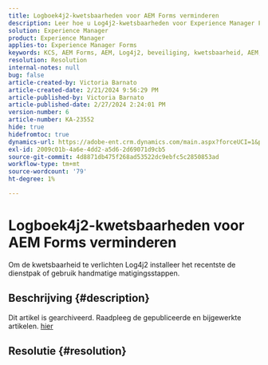 ```yaml
---
title: Logboek4j2-kwetsbaarheden voor AEM Forms verminderen
description: Leer hoe u Log4j2-kwetsbaarheden voor Experience Manager Forms verhelpt.
solution: Experience Manager
product: Experience Manager
applies-to: Experience Manager Forms
keywords: KCS, AEM Forms, AEM, Log4j2, beveiliging, kwetsbaarheid, AEM, Adobe Experience Manager, AEM 6.5 AEM Forms, AEM 6.3 Forms, AEM 6.4 Forms op JEE, problemen oplossen, problemen oplossen
resolution: Resolution
internal-notes: null
bug: false
article-created-by: Victoria Barnato
article-created-date: 2/21/2024 9:56:29 PM
article-published-by: Victoria Barnato
article-published-date: 2/27/2024 2:24:01 PM
version-number: 6
article-number: KA-23552
hide: true
hidefromtoc: true
dynamics-url: https://adobe-ent.crm.dynamics.com/main.aspx?forceUCI=1&pagetype=entityrecord&etn=knowledgearticle&id=ccde0f0f-04d1-ee11-9078-000d3a34444e
exl-id: 2009c01b-4a6e-4dd2-a5d6-2d69071d9cb5
source-git-commit: 4d8871db475f268ad53522dc9ebfc5c2850853ad
workflow-type: tm+mt
source-wordcount: '79'
ht-degree: 1%

---
```


# Logboek4j2-kwetsbaarheden voor AEM Forms verminderen


Om de kwetsbaarheid te verlichten Log4j2 installeer het recentste de dienstpak of gebruik handmatige matigingsstappen.

## Beschrijving {#description}

Dit artikel is gearchiveerd. Raadpleeg de gepubliceerde en bijgewerkte artikelen. [hier](https://experienceleague.adobe.com/search.html#sort=relevancy)

## Resolutie {#resolution}
